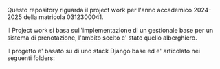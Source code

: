 Questo repository riguarda il project work per l'anno accademico 2024-2025 della matricola 0312300041.

Il Project work si basa sull'implementazione di un gestionale base per un sistema di prenotazione, l'ambito scelto e' stato quello alberghiero.


Il progetto e' basato su di uno stack Django base ed e' articolato nei seguenti folders:



